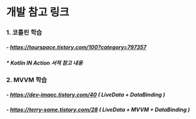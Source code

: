 # 개발 참고 링크
### 1. 코틀린 학습
##### - https://tourspace.tistory.com/100?category=797357
  #####   * Kotlin IN Action 서적 참고 내용
### 2. MVVM 학습
##### - https://dev-imaec.tistory.com/40 ( LiveData + DataBinding )
##### - https://terry-some.tistory.com/28 ( LiveData + MVVM + DataBinding ) 
